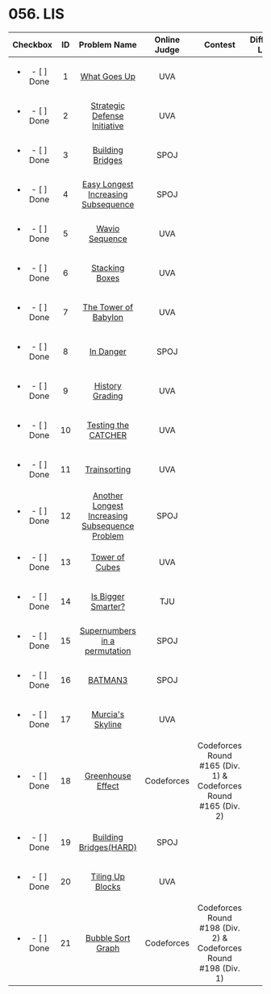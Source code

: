 # 056. LIS


| Checkbox | ID | Problem Name|Online Judge|Contest|Difficulty Level|
|:---:|:---:|:---:|:---:|:---:|:---:|
|<ul><li>- [ ] Done</li></ul>|1|[What Goes Up](https://uva.onlinejudge.org/index.php?option=onlinejudge&page=show_problem&problem=422)|UVA||1|
|<ul><li>- [ ] Done</li></ul>|2|[Strategic Defense Initiative](https://uva.onlinejudge.org/index.php?option=onlinejudge&page=show_problem&problem=438)|UVA||1|
|<ul><li>- [ ] Done</li></ul>|3|[Building Bridges](http://www.spoj.com/problems/BRIDGE/)|SPOJ||1|
|<ul><li>- [ ] Done</li></ul>|4|[Easy Longest Increasing Subsequence](http://www.spoj.com/problems/ELIS/)|SPOJ||1|
|<ul><li>- [ ] Done</li></ul>|5|[Wavio Sequence](https://uva.onlinejudge.org/index.php?option=onlinejudge&page=show_problem&problem=1475)|UVA||1|
|<ul><li>- [ ] Done</li></ul>|6|[Stacking Boxes](https://uva.onlinejudge.org/index.php?option=onlinejudge&page=show_problem&problem=39)|UVA||1|
|<ul><li>- [ ] Done</li></ul>|7|[The Tower of Babylon](https://uva.onlinejudge.org/index.php?option=onlinejudge&page=show_problem&problem=378)|UVA||1|
|<ul><li>- [ ] Done</li></ul>|8|[In Danger](http://www.spoj.com/problems/DANGER/)|SPOJ||1|
|<ul><li>- [ ] Done</li></ul>|9|[History Grading](https://uva.onlinejudge.org/index.php?option=onlinejudge&page=show_problem&problem=47)|UVA||1|
|<ul><li>- [ ] Done</li></ul>|10|[Testing the CATCHER](https://uva.onlinejudge.org/index.php?option=onlinejudge&page=show_problem&problem=167)|UVA||1|
|<ul><li>- [ ] Done</li></ul>|11|[Trainsorting](https://uva.onlinejudge.org/index.php?option=onlinejudge&page=show_problem&problem=2451)|UVA||2|
|<ul><li>- [ ] Done</li></ul>|12|[Another Longest Increasing Subsequence Problem](http://www.spoj.com/problems/LIS2/)|SPOJ||2|
|<ul><li>- [ ] Done</li></ul>|13|[Tower of Cubes](https://uva.onlinejudge.org/index.php?option=onlinejudge&page=show_problem&problem=992)|UVA||2|
|<ul><li>- [ ] Done</li></ul>|14|[Is Bigger Smarter?](http://acm.tju.edu.cn/toj/showp1216.html)|TJU||2|
|<ul><li>- [ ] Done</li></ul>|15|[Supernumbers in a permutation](http://www.spoj.com/problems/SUPPER/)|SPOJ||2|
|<ul><li>- [ ] Done</li></ul>|16|[BATMAN3](http://www.spoj.com/problems/BAT3/)|SPOJ||2|
|<ul><li>- [ ] Done</li></ul>|17|[Murcia's Skyline](https://uva.onlinejudge.org/index.php?option=onlinejudge&page=show_problem&problem=2890)|UVA||2|
|<ul><li>- [ ] Done</li></ul>|18|[Greenhouse Effect](http://codeforces.com/problemset/problem/269/B)|Codeforces|Codeforces Round #165 (Div. 1) & Codeforces Round #165 (Div. 2)|3|
|<ul><li>- [ ] Done</li></ul>|19|[Building Bridges(HARD)](http://www.spoj.com/problems/BRDGHRD/)|SPOJ||3|
|<ul><li>- [ ] Done</li></ul>|20|[Tiling Up Blocks](https://uva.onlinejudge.org/index.php?option=onlinejudge&page=show_problem&problem=3637)|UVA||3|
|<ul><li>- [ ] Done</li></ul>|21|[Bubble Sort Graph](http://codeforces.com/problemset/problem/340/D)|Codeforces|Codeforces Round #198 (Div. 2) & Codeforces Round #198 (Div. 1)|3|
